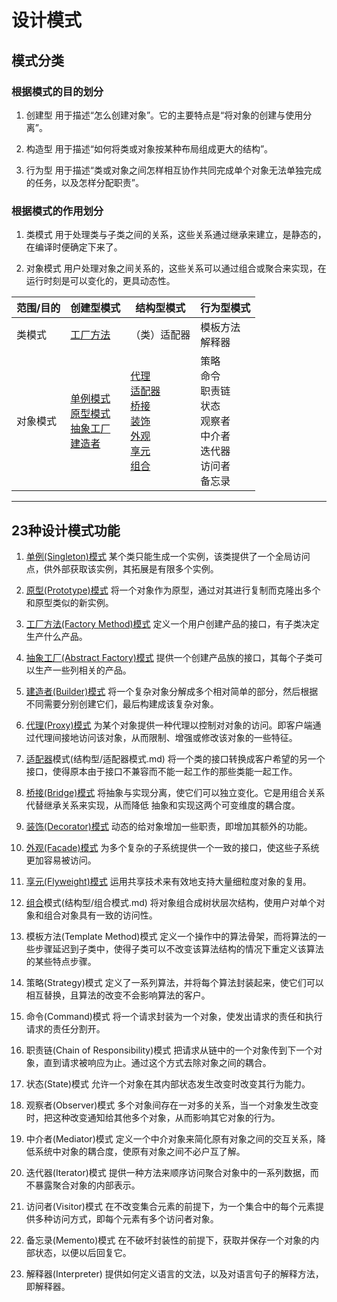# 设计模式

## 模式分类

### 根据模式的目的划分

1. 创建型 用于描述“怎么创建对象”。它的主要特点是“将对象的创建与使用分离”。

2. 构造型 用于描述“如何将类或对象按某种布局组成更大的结构”。

3. 行为型 用于描述“类或对象之间怎样相互协作共同完成单个对象无法单独完成的任务，以及怎样分配职责”。

### 根据模式的作用划分

1. 类模式 用于处理类与子类之间的关系，这些关系通过继承来建立，是静态的，在编译时便确定下来了。

2. 对象模式 用户处理对象之间关系的，这些关系可以通过组合或聚合来实现，在运行时刻是可以变化的，更具动态性。

| 范围/目的 | 创建型模式 | 结构型模式 | 行为型模式
|------------| ----------- | ------------ | ------------ |
|类模式| [工厂方法](创建型/工厂方法模式.md) | （类）适配器 |  模板方法 <br> 解释器 |
|对象模式| [单例模式](创建型/单例模式.md) <br> [原型模式](创建型/原型模式.md) <br> [抽象工厂](创建型/抽象工厂模式.md) <br>  [建造者](创建型/建造者模式.md) | [代理](创建型/代理模式.md) <br> [适配器](结构型/适配器模式.md) <br> [桥接](结构型/桥接模式.md) <br> [装饰](结构型/装饰模式.md) <br> [外观](结构型/外观模式.md) <br> [享元](结构型/享元模式.md) <br> [组合](结构型/组合模式.md) |  策略 <br> 命令 <br> 职责链 <br> 状态 <br> 观察者 <br> 中介者 <br> 迭代器 <br> 访问者 <br> 备忘录 |

---

## 23种设计模式功能

1. [单例(Singleton)模式](创建型/单例模式.md)
   某个类只能生成一个实例，该类提供了一个全局访问点，供外部获取该实例，其拓展是有限多个实例。

2. [原型(Prototype)模式](创建型/原型模式.md)
   将一个对象作为原型，通过对其进行复制而克隆出多个和原型类似的新实例。

3. [工厂方法(Factory Method)模式](创建型/工厂方法模式.md)
   定义一个用户创建产品的接口，有子类决定生产什么产品。

4. [抽象工厂(Abstract Factory)模式](创建型/抽象工厂模式.md)
   提供一个创建产品族的接口，其每个子类可以生产一些列相关的产品。

5. [建造者(Builder)模式](创建型/建造者模式.md)
   将一个复杂对象分解成多个相对简单的部分，然后根据不同需要分别创建它们，最后构建成该复杂对象。

6. [代理(Proxy)模式](创建型/代理模式.md) 为某个对象提供一种代理以控制对对象的访问。即客户端通过代理间接地访问该对象，从而限制、增强或修改该对象的一些特征。

7. [适配器](Adapter)模式(结构型/适配器模式.md) 将一个类的接口转换成客户希望的另一个接口，使得原本由于接口不兼容而不能一起工作的那些类能一起工作。

8. [桥接(Bridge)模式](结构型/桥接模式.md) 将抽象与实现分离，使它们可以独立变化。它是用组合关系代替继承关系来实现，从而降低 抽象和实现这两个可变维度的耦合度。

9. [装饰(Decorator)模式](结构型/装饰模式.md) 动态的给对象增加一些职责，即增加其额外的功能。

10. [外观(Facade)模式](结构型/外观模式.md) 为多个复杂的子系统提供一个一致的接口，使这些子系统更加容易被访问。

11. [享元(Flyweight)模式](结构型/享元模式.md) 运用共享技术来有效地支持大量细粒度对象的复用。

12. [组合](Composite)模式(结构型/组合模式.md) 将对象组合成树状层次结构，使用户对单个对象和组合对象具有一致的访问性。

13. 模板方法(Template Method)模式 定义一个操作中的算法骨架，而将算法的一些步骤延迟到子类中，使得子类可以不改变该算法结构的情况下重定义该算法的某些特点步骤。

14. 策略(Strategy)模式 定义了一系列算法，并将每个算法封装起来，使它们可以相互替换，且算法的改变不会影响算法的客户。

15. 命令(Command)模式 将一个请求封装为一个对象，使发出请求的责任和执行请求的责任分割开。

16. 职责链(Chain of Responsibility)模式 把请求从链中的一个对象传到下一个对象，直到请求被响应为止。通过这个方式去除对象之间的耦合。

17. 状态(State)模式 允许一个对象在其内部状态发生改变时改变其行为能力。

18. 观察者(Observer)模式 多个对象间存在一对多的关系，当一个对象发生改变时，把这种改变通知给其他多个对象，从而影响其它对象的行为。

19. 中介者(Mediator)模式 定义一个中介对象来简化原有对象之间的交互关系，降低系统中对象的耦合度，使原有对象之间不必户互了解。

20. 迭代器(Iterator)模式 提供一种方法来顺序访问聚合对象中的一系列数据，而不暴露聚合对象的内部表示。

21. 访问者(Visitor)模式 在不改变集合元素的前提下，为一个集合中的每个元素提供多种访问方式，即每个元素有多个访问者对象。

22. 备忘录(Memento)模式 在不破坏封装性的前提下，获取并保存一个对象的内部状态，以便以后回复它。

23. 解释器(Interpreter)
    提供如何定义语言的文法，以及对语言句子的解释方法，即解释器。